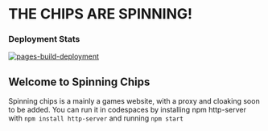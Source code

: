 # THE CHIPS ARE SPINNING!
### Deployment Stats
[![pages-build-deployment](https://github.com/spinningchips/spinningchips.github.io/actions/workflows/pages/pages-build-deployment/badge.svg)](https://github.com/spinningchips/spinningchips.github.io/actions/workflows/pages/pages-build-deployment)

## Welcome to Spinning Chips
Spinning chips is a mainly a games website, with a proxy and cloaking soon to be added. You can run it in codespaces by installing npm http-server with
`npm install http-server`
and running 
`npm start`